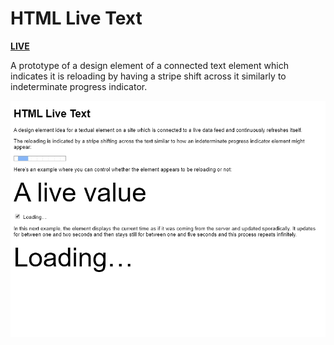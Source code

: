 # HTML Live Text

[**LIVE**](https://tomashubelbauer.github.io/html-live-text)

A prototype of a design element of a connected text element which indicates it
is reloading by having a stripe shift across it similarly to indeterminate
progress indicator.

<!-- Generated using cmd/screencast -->
![](screencast.png)
